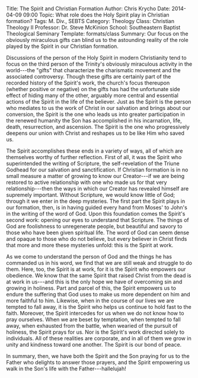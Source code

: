 Title: The Spirit and Christian Formation
Author: Chris Krycho
Date: 2014-04-09 09:00
Topic: What role does the Holy Spirit play in Christian formation?
Tags: M. Div., SEBTS
Category: Theology
Class: Christian Theology II
Professor: Dr. Steve McKinion
School: Southeastern Baptist Theological Seminary
Template: formats/class
Summary: Our focus on the obviously miraculous gifts can blind us to the astounding reality of the role played by the Spirit in our Christian formation.

Discussions of the person of the Holy Spirit in modern Christianity tend to
focus on the third person of the Trinity's obviously miraculous activity in the
world---the "gifts" that characterize the charismatic movement and the
associated controversy. Though these gifts are certainly part of the recorded
history of the Spirit's work, the church's focus thereupon (whether positive or
negative) on the gifts has had the unfortunate side effect of hiding many of the
other, arguably more central and essential actions of the Spirit in the life of
the believer. Just as the Spirit is the person who mediates to us the work of
Christ in our salvation and brings about our conversion, the Spirit is the one
who leads us into greater participation in the renewed humanity the Son has
accomplished in his incarnation, life, death, resurrection, and ascension. The
Spirit is the one who progressively deepens our union with Christ and reshapes
us to be like Him who saved us.

The Spirit accomplishes these ends in a variety of ways, all of which are
themselves worthy of further reflection. First of all, it was the Spirit who
superintended the writing of Scripture, the self-revelation of the Triune
Godhead for our salvation and sanctification. If Christian formation is in no
small measure a matter of growing to know our Creator---if we are being restored
to active relationship with one who made us for that very relationship---then
the ways in which our Creator has revealed himself are supremely important.
Without Scripture, we would know little of God; through it we enter in the deep
mysteries. The first part the Spirit plays in our formation, then, is in having
guided every hand from Moses' to John's in the writing of the word of God. Upon
this foundation comes the Spirit's second work: opening our eyes to understand
that Scripture. The things of God are foolishness to unregenerate people, but
beautiful and savory to those who have been given spiritual life. The word of
God can seem dense and opaque to those who do not believe, but every believer in
Christ finds that more and more these mysteries unfold: this is the Spirit at
work.

As we come to understand the person of God and the things he has commanded us in
his word, we find that we are still weak and struggle to do them. Here, too, the
Spirit is at work, for it is the Spirit who empowers our obedience. We know that
the same Spirit that raised Christ from the dead is at work in us---and this is
the only hope we have of overcoming sin and growing in holiness. Part and parcel
of this, the Spirit empowers us to endure the suffering that God uses to make us
more dependent on him and more faithful to him. Likewise, when in the course of
our lives we are tempted to fall away, it is the Spirit who helps us continue to
hold fast to the faith. Moreover, the Spirit intercedes for us when we do not
know how to pray ourselves. When we are beset by temptation, when tempted to
fall away, when exhausted from the battle, when wearied of the pursuit of
holiness, the Spirit prays for us. Nor is the Spirit's work directed solely to
individuals. All of these realities are corporate, and in all of them we grow in
unity and kindness toward one another. The Spirit is our bond of peace.

In summary, then, we have both the Spirit and the Son praying for us to the
Father who delights to answer those prayers, and the Spirit empowering us walk
in the Son's life with the Father---hallelujah!